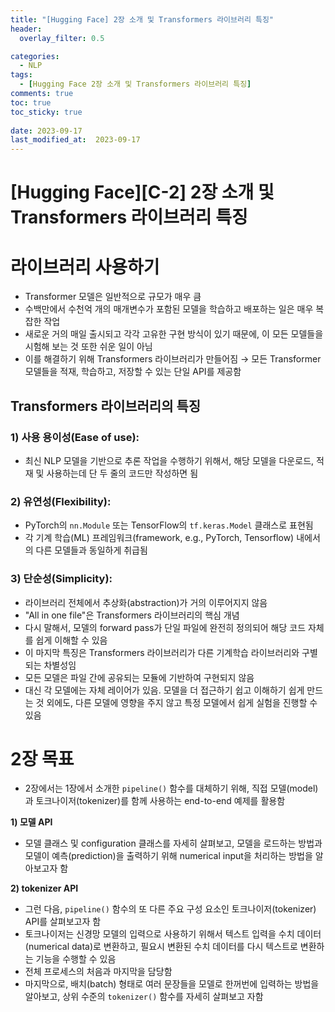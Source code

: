 ```yaml
---
title: "[Hugging Face] 2장 소개 및 Transformers 라이브러리 특징"
header:
  overlay_filter: 0.5

categories:
  - NLP
tags:
  - [Hugging Face 2장 소개 및 Transformers 라이브러리 특징]
comments: true
toc: true
toc_sticky: true
 
date: 2023-09-17
last_modified_at:  2023-09-17
---
```


# [Hugging Face][C-2] 2장 소개 및 Transformers 라이브러리 특징

# 라이브러리 사용하기

- Transformer 모델은 일반적으로 규모가 매우 큼
- 수백만에서 수천억 개의 매개변수가 포함된 모델을 학습하고 배포하는 일은 매우 복잡한 작업
- 새로운 거의 매일 출시되고 각각 고유한 구현 방식이 있기 때문에, 이 모든 모델들을 시험해 보는 것 또한 쉬운 일이 아님
- 이를 해결하기 위해 Transformers 라이브러리가 만들어짐 
→ 모든 Transformer 모델들을 적재, 학습하고, 저장할 수 있는 단일 API를 제공함

## Transformers 라이브러리의 특징

### 1) **사용 용이성(Ease of use)**:

- 최신 NLP 모델을 기반으로 추론 작업을 수행하기 위해서, 해당 모델을 다운로드, 적재 및 사용하는데 단 두 줄의 코드만 작성하면 됨

### 2) **유연성(Flexibility)**:

- PyTorch의 `nn.Module` 또는 TensorFlow의 `tf.keras.Model` 클래스로 표현됨
- 각 기계 학습(ML) 프레임워크(framework, e.g., PyTorch, Tensorflow) 내에서의 다른 모델들과 동일하게 취급됨

### 3) **단순성(Simplicity)**:

- 라이브러리 전체에서 추상화(abstraction)가 거의 이루어지지 않음
- "All in one file"은 Transformers 라이브러리의 핵심 개념
- 다시 말해서, 모델의 forward pass가 단일 파일에 완전히 정의되어 해당 코드 자체를 쉽게 이해할 수 있음
- 이 마지막 특징은 Transformers 라이브러리가 다른 기계학습 라이브러리와 구별되는 차별성임
- 모든 모델은 파일 간에 공유되는 모듈에 기반하여 구현되지 않음
- 대신 각 모델에는 자체 레이어가 있음. 모델을 더 접근하기 쉽고 이해하기 쉽게 만드는 것 외에도, 다른 모델에 영향을 주지 않고 특정 모델에서 쉽게 실험을 진행할 수 있음

# 2장 목표

- 2장에서는 1장에서 소개한 `pipeline()` 함수를 대체하기 위해, 직접 모델(model)과 토크나이저(tokenizer)를 함께 사용하는 end-to-end 예제를 활용함

**1) 모델 API**

- 모델 클래스 및 configuration 클래스를 자세히 살펴보고, 모델을 로드하는 방법과 모델이 예측(prediction)을 출력하기 위해 numerical input을 처리하는 방법을 알아보고자 함

**2) tokenizer API** 

- 그런 다음, `pipeline()` 함수의 또 다른 주요 구성 요소인 토크나이저(tokenizer) API를 살펴보고자 함
- 토크나이저는 신경망 모델의 입력으로 사용하기 위해서 텍스트 입력을 수치 데이터(numerical data)로 변환하고, 필요시 변환된 수치 데이터를 다시 텍스트로 변환하는 기능을 수행할 수 있음
- 전체 프로세스의 처음과 마지막을 담당함
- 마지막으로, 배치(batch) 형태로 여러 문장들을 모델로 한꺼번에 입력하는 방법을 알아보고, 상위 수준의 `tokenizer()` 함수를 자세히 살펴보고 자함